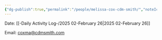 ```yaml
---
{"dg-publish":true,"permalink":"/people/melissa-cox-cdm-smith/","noteIcon":"","created":"2025-02-26T13:18:57.700-06:00"}
---
```


Date: [[-Daily Activity Log-/2025 02-February 26\|2025 02-February 26]]

Email: coxma@cdmsmith.com